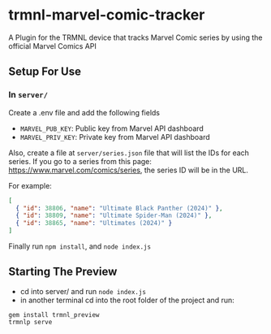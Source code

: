 # trmnl-marvel-comic-tracker

A Plugin for the TRMNL device that tracks Marvel Comic series by using the official Marvel Comics API

## Setup For Use

### In `server/`

Create a .env file and add the following fields

- `MARVEL_PUB_KEY`: Public key from Marvel API dashboard
- `MARVEL_PRIV_KEY`: Private key from Marvel API dashboard

Also, create a file at `server/series.json` file that will list the IDs for each series. If you go to a series from this page: https://www.marvel.com/comics/series, the series ID will be in the URL.

For example:

```json
[
  { "id": 38806, "name": "Ultimate Black Panther (2024)" },
  { "id": 38809, "name": "Ultimate Spider-Man (2024)" },
  { "id": 38865, "name": "Ultimates (2024)" }
]
```

Finally run `npm install`, and `node index.js`

## Starting The Preview

- cd into server/ and run `node index.js`
- in another terminal cd into the root folder of the project and run:

```
gem install trmnl_preview
trmnlp serve
```
